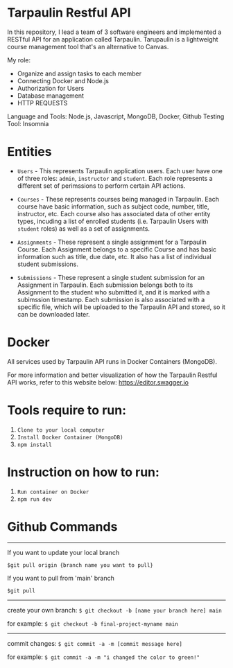 # Tarpaulin Restful API #

In this repository, I lead a team of 3 software engineers and implemented a RESTful API for an application called Tarpaulin. Tarupaulin is a lightweight course management tool that's an alternative to Canvas.

My role: 
  * Organize and assign tasks to each member
  * Connecting Docker and Node.js
  * Authorization for Users
  * Database management
  * HTTP REQUESTS

Language and Tools: Node.js, Javascript, MongoDB, Docker, Github
Testing Tool: Insomnia

# Entities #

* `Users` - This represents Tarpaulin application users. Each user have one of three roles: `admin`, `instructor` and `student`. Each role represents a different set of perimssions to perform certain API actions.

* `Courses` - These represents courses being managed in Tarpaulin. Each course have basic information, such as subject code, number, title, instructor, etc. Each course also has associated data of other entity types, incuding a list of enrolled students (i.e. Tarpaulin Users with `student` roles) as well as a set of assignments.

* `Assignments` - These represent a single assignment for a Tarpaulin Course. Each Assignment belongs to a specific Course and has basic information such as title, due date, etc. It also has a list of individual student submissions.

* `Submissions` - These represent a single student submission for an Assignment in Tarpaulin. Each submission belongs both to its  Assignment to the student who submitted it, and it is marked with a subimssion timestamp. Each submission is also associated with a specific file, which will be uploaded to the Tarpaulin API and stored, so it can be downloaded later.

# Docker #

All services used by Tarpaulin API runs in Docker Containers (MongoDB).

For more information and better visualization of how the Tarpaulin Restful API works, refer to this website below:
<https://editor.swagger.io>

# Tools require to run: #
1. `Clone to your local computer`
2. `Install Docker Container (MongoDB)`
3. `npm install`

# Instruction on how to run: #
1. `Run container on Docker`
2. `npm run dev`


# Github Commands #
__________________________________________
If you want to update your local branch

  `$git pull origin {branch name you want to pull}`
  
If you want to pull from 'main' branch

  `$git pull`
  
-------------------------------------------------------------------------------
create your own branch:
  `$ git checkout -b [name your branch here] main`
  
for example:
  `$ git checkout -b final-project-myname main`

-------------------------------------------------------------------------------

commit changes:
  `$ git commit -a -m [commit message here]`
  
for example:
 `$ git commit -a -m "i changed the color to green!"`
